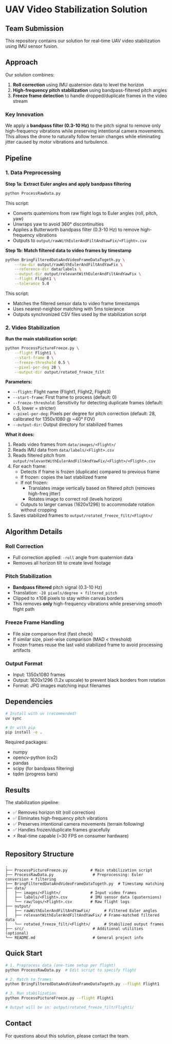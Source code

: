 # UAV Video Stabilization Solution

## Team Submission

This repository contains our solution for real-time UAV video stabilization using IMU sensor fusion.

## Approach

Our solution combines:
1. **Roll correction** using IMU quaternion data to level the horizon
2. **High-frequency pitch stabilization** using bandpass-filtered pitch angles
3. **Freeze frame detection** to handle dropped/duplicate frames in the video stream

### Key Innovation

We apply a **bandpass filter (0.3-10 Hz)** to the pitch signal to remove only high-frequency vibrations while preserving intentional camera movements. This allows the drone to naturally follow terrain changes while eliminating jitter caused by motor vibrations and turbulence.

## Pipeline

### 1. Data Preprocessing

**Step 1a: Extract Euler angles and apply bandpass filtering**

```bash
python ProcessRawData.py
```

This script:
- Converts quaternions from raw flight logs to Euler angles (roll, pitch, yaw)
- Unwraps yaw to avoid 360° discontinuities
- Applies a Butterworth bandpass filter (0.3-10 Hz) to remove high-frequency vibrations
- Outputs to `output/rawWithEulerAndFiltAndYawFix/<Flight>.csv`

**Step 1b: Match filtered data to video frames by timestamp**

```bash
python BringFilteredDataAndVideoFrameDataTogeth.py \
    --raw-dir output/rawWithEulerAndFiltAndYawFix \
    --reference-dir data/labels \
    --output-dir output/relevantWithEulerAndFiltAndYawFix \
    --flight Flight1 \
    --tolerance 5.0
```

This script:
- Matches the filtered sensor data to video frame timestamps
- Uses nearest-neighbor matching with 5ms tolerance
- Outputs synchronized CSV files used by the stabilization script

### 2. Video Stabilization

**Run the main stabilization script:**

```bash
python ProcessPictureFreeze.py \
    --flight Flight1 \
    --start-frame 0 \
    --freeze-threshold 0.5 \
    --pixel-per-deg 28 \
    --output-dir output/rotated_freeze_filt
```

**Parameters:**
- `--flight`: Flight name (Flight1, Flight2, Flight3)
- `--start-frame`: First frame to process (default: 0)
- `--freeze-threshold`: Sensitivity for detecting duplicate frames (default: 0.5, lower = stricter)
- `--pixel-per-deg`: Pixels per degree for pitch correction (default: 28, calibrated for 1350x1080 @ ~40° FOV)
- `--output-dir`: Output directory for stabilized frames

**What it does:**
1. Reads video frames from `data/images/<Flight>/`
2. Reads IMU data from `data/labels/<Flight>.csv`
3. Reads filtered pitch from `output/relevantWithEulerAndFiltAndYawFix/<Flight>/<Flight>.csv`
4. For each frame:
   - Detects if frame is frozen (duplicate) compared to previous frame
   - If frozen: copies the last stabilized frame
   - If not frozen:
     - Translates image vertically based on filtered pitch (removes high-freq jitter)
     - Rotates image to correct roll (levels horizon)
   - Outputs to larger canvas (1620x1296) to accommodate rotation without cropping
5. Saves stabilized frames to `output/rotated_freeze_filt/<Flight>/`

## Algorithm Details

### Roll Correction
- Full correction applied: `-roll` angle from quaternion data
- Removes all horizon tilt to create level footage

### Pitch Stabilization
- **Bandpass filtered** pitch signal (0.3-10 Hz)
- Translation: `-28 pixels/degree × filtered_pitch`
- Clipped to ±108 pixels to stay within canvas borders
- This removes **only** high-frequency vibrations while preserving smooth flight path

### Freeze Frame Handling
- File size comparison first (fast check)
- If similar size, pixel-wise comparison (MAD < threshold)
- Frozen frames reuse the last valid stabilized frame to avoid processing artifacts

### Output Format
- Input: 1350x1080 frames
- Output: 1620x1296 (1.2x upscale) to prevent black borders from rotation
- Format: JPG images matching input filenames

## Dependencies

```bash
# Install with uv (recommended)
uv sync

# Or with pip
pip install -e .
```

Required packages:
- numpy
- opencv-python (cv2)
- pandas
- scipy (for bandpass filtering)
- tqdm (progress bars)

## Results

The stabilization pipeline:
- ✅ Removes horizon tilt (roll correction)
- ✅ Eliminates high-frequency pitch vibrations
- ✅ Preserves intentional camera movements (terrain following)
- ✅ Handles frozen/duplicate frames gracefully
- ⚡ Real-time capable (~30 FPS on consumer hardware)

## Repository Structure

```
.
├── ProcessPictureFreeze.py          # Main stabilization script
├── ProcessRawData.py                 # Preprocessing: Euler conversion + filtering
├── BringFilteredDataAndVideoFrameDataTogeth.py  # Timestamp matching
├── data/
│   ├── images/<Flight>/             # Input video frames
│   ├── labels/<Flight>.csv          # IMU sensor data (quaternions)
│   └── raw/logs/<Flight>.csv        # Raw flight logs
├── output/
│   ├── rawWithEulerAndFiltAndYawFix/      # Filtered Euler angles
│   ├── relevantWithEulerAndFiltAndYawFix/ # Frame-matched filtered data
│   └── rotated_freeze_filt/<Flight>/      # Stabilized output frames
├── src/                              # Additional utilities (optional)
└── README.md                         # General project info
```

## Quick Start

```bash
# 1. Preprocess data (one-time setup per flight)
python ProcessRawData.py  # Edit script to specify flight

# 2. Match to frames
python BringFilteredDataAndVideoFrameDataTogeth.py --flight Flight1

# 3. Run stabilization
python ProcessPictureFreeze.py --flight Flight1

# Output will be in: output/rotated_freeze_filt/Flight1/
```

## Contact

For questions about this solution, please contact the team.
